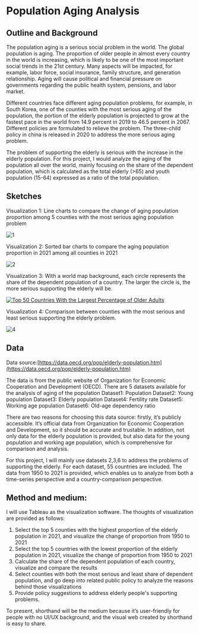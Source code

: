 # Population Aging Analysis

## Outline and Background
The population aging is a serious social problem in the world. 
The global population is aging. The proportion of older people in almost every country in the world is increasing, which is likely to be one of the most important social trends in the 21st century. Many aspects will be impacted, for example, labor force, social insurance, family structure, and generation relationship. Aging will cause political and financial pressure on governments regarding the public health system, pensions, and labor market.

Different countries face different aging population problems, for example, in South Korea, one of the counties with the most serious aging of the population, the portion of the elderly population is projected to grow at the fastest pace in the world from 14.9 percent in 2019 to 46.5 percent in 2067. 
Different policies are formulated to relieve the problem. The three-child policy in china is released in 2020 to address the more serious aging problem.

The problem of supporting the elderly is serious with the increase in the elderly population. For this project, I would analyze the aging of the population all over the world, mainly focusing on the share of the dependent population, which is calculated as the total elderly (>65) and youth population (15-64) expressed as a ratio of the total population.


## Sketches
Visualization 1: Line charts to compare the change of aging population proportion among 5 counties with the most serious aging population problem

![1](https://user-images.githubusercontent.com/100049171/192169170-30128a4e-dc63-4df9-b98c-6c94d1e8140e.jpeg)

Visualization 2: Sorted bar charts to compare the aging population proportion in 2021 among all counties in 2021

![2](https://user-images.githubusercontent.com/100049171/192169222-f40e0fea-3abd-4820-9477-b3caefea3ac9.jpeg)

Visualization 3: With a world map background, each circle represents the share of the dependent population of a country. The larger the circle is, the more serious supporting the elderly will be.

<div class='tableauPlaceholder' id='viz1664920104877' style='position: relative'><noscript><a href='#'><img alt='Top 50 Countries With the Largest Percentage of Older Adults ' src='https:&#47;&#47;public.tableau.com&#47;static&#47;images&#47;Ma&#47;Map-Top50CountrieswiththelargestPercentageofOlderAdults&#47;map&#47;1_rss.png' style='border: none' /></a></noscript><object class='tableauViz'  style='display:none;'><param name='host_url' value='https%3A%2F%2Fpublic.tableau.com%2F' /> <param name='embed_code_version' value='3' /> <param name='site_root' value='' /><param name='name' value='Map-Top50CountrieswiththelargestPercentageofOlderAdults&#47;map' /><param name='tabs' value='no' /><param name='toolbar' value='yes' /><param name='static_image' value='https:&#47;&#47;public.tableau.com&#47;static&#47;images&#47;Ma&#47;Map-Top50CountrieswiththelargestPercentageofOlderAdults&#47;map&#47;1.png' /> <param name='animate_transition' value='yes' /><param name='display_static_image' value='yes' /><param name='display_spinner' value='yes' /><param name='display_overlay' value='yes' /><param name='display_count' value='yes' /><param name='language' value='en-US' /></object></div>
<script type='text/javascript'>
 var divElement = document.getElementById('viz1664920104877'); 
 var vizElement = divElement.getElementsByTagName('object')[0];    
 vizElement.style.width='100%';vizElement.style.height=(divElement.offsetWidth*0.75)+'px';
 var scriptElement = document.createElement('script');
 scriptElement.src = 'https://public.tableau.com/javascripts/api/viz_v1.js'; 
 vizElement.parentNode.insertBefore(scriptElement, vizElement);
</script>


Visualization 4: Comparison between counties with the most serious and least serious supporting the elderly problem.

![4](https://user-images.githubusercontent.com/100049171/192169260-39aecc85-ce68-43d8-9932-2b64d79de0a8.jpeg)

## Data
Data source:[https://data.oecd.org/pop/elderly-population.htm](https://data.oecd.org/pop/elderly-population.htm)

The data is from the public website of Organization for Economic Cooperation and Development (OECD). There are 5 datasets available for the analysis of aging of the population
Dataset1: Population
Dataset2: Young population
Dataset3: Elderly population
Dataset4: Fertility rate
Dataset5: Working age population
Dataset6: Old-age dependency ratio

There are two reasons for choosing this data source: firstly, it’s publicly accessible. It’s official data from Organization for Economic Cooperation and Development, so it should be accurate and trustable. In addition, not only data for the elderly population is provided, but also data for the young population and working age population, which is comprehensive for comparison and analysis. 

For this project, I will mainly use datasets 2,3,6 to address the problems of supporting the elderly. For each dataset, 55 countries are included. The data from 1950 to 2021 is provided, which enables us to analyze from both a time-series perspective and a country-comparison perspective. 


## Method and medium:
I will use Tableau as the visualization software. The thoughts of visualization are provided as follows:
1.	Select the top 5 counties with the highest proportion of the elderly population in 2021, and visualize the change of proportion from 1950 to 2021
2.	Select the top 5 countries with the lowest proportion of the elderly population in 2021, visualize the change of proportion from 1950 to 2021
3.	Calculate the share of the dependent population of each country, visualize and compare the results
4.	Select counties with both the most serious and least share of dependent population, and go deep into related public policy to analyze the reasons behind those visualizations
5.	Provide policy suggestions to address elderly people's supporting problems.

To present, shorthand will be the medium because it’s user-friendly for people with no UI/UX background, and the visual web created by shorthand is easy to share.





 

